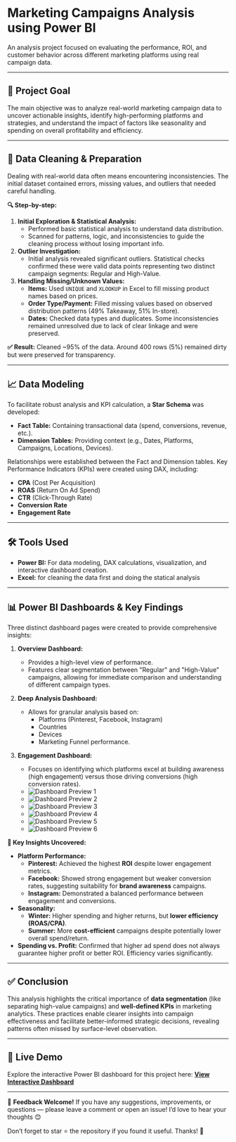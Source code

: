 # Marketing Campaigns Analysis using Power BI

An analysis project focused on evaluating the performance, ROI, and customer behavior across different marketing platforms using real campaign data.

---

## 🎯 Project Goal

The main objective was to analyze real-world marketing campaign data to uncover actionable insights, identify high-performing platforms and strategies, and understand the impact of factors like seasonality and spending on overall profitability and efficiency.

---

## 🧼 Data Cleaning & Preparation

Dealing with real-world data often means encountering inconsistencies. The initial dataset contained errors, missing values, and outliers that needed careful handling.

**🔍 Step-by-step:**

1.  **Initial Exploration & Statistical Analysis:**
    * Performed basic statistical analysis to understand data distribution.
    * Scanned for patterns, logic, and inconsistencies to guide the cleaning process without losing important info.
2.  **Outlier Investigation:**
    * Initial analysis revealed significant outliers. Statistical checks confirmed these were valid data points representing two distinct campaign segments: Regular and High-Value.
3.  **Handling Missing/Unknown Values:**
    * **Items:** Used `UNIQUE` and `XLOOKUP` in Excel to fill missing product names based on prices.
    * **Order Type/Payment:** Filled missing values based on observed distribution patterns (49% Takeaway, 51% In-store).
    * **Dates:** Checked data types and duplicates. Some inconsistencies remained unresolved due to lack of clear linkage and were preserved.

**✅ Result:**
Cleaned ~95% of the data. Around 400 rows (5%) remained dirty but were preserved for transparency.

---

## 📈 Data Modeling

To facilitate robust analysis and KPI calculation, a **Star Schema** was developed:

* **Fact Table:** Containing transactional data (spend, conversions, revenue, etc.).
* **Dimension Tables:** Providing context (e.g., Dates, Platforms, Campaigns, Locations, Devices).

Relationships were established between the Fact and Dimension tables. Key Performance Indicators (KPIs) were created using DAX, including:

* **CPA** (Cost Per Acquisition)
* **ROAS** (Return On Ad Spend)
* **CTR** (Click-Through Rate)
* **Conversion Rate**
* **Engagement Rate**

---

## 🛠️ Tools Used

* **Power BI:** For data modeling, DAX calculations, visualization, and interactive dashboard creation.
* **Excel:** for cleaning the data first and doing the statical analysis

---

## 📊 Power BI Dashboards & Key Findings

Three distinct dashboard pages were created to provide comprehensive insights:

1.  **Overview Dashboard:**
    * Provides a high-level view of performance.
    * Features clear segmentation between "Regular" and "High-Value" campaigns, allowing for immediate comparison and understanding of different campaign types.

2.  **Deep Analysis Dashboard:**
    * Allows for granular analysis based on:
        * Platforms (Pinterest, Facebook, Instagram)
        * Countries
        * Devices
        * Marketing Funnel performance.

3.  **Engagement Dashboard:**
    * Focuses on identifying which platforms excel at building awareness (high engagement) versus those driving conversions (high conversion rates).
    * ![Dashboard Preview 1](images/Marketing1.JPG)
    * ![Dashboard Preview 2](images/Marketing2.JPG)
    * ![Dashboard Preview 3](images/Marketing3.JPG)
    * ![Dashboard Preview 4](images/Marketing4.JPG)
    * ![Dashboard Preview 5](images/Marketing5.JPG)
    * ![Dashboard Preview 6](images/Marketing6.JPG)

**📌 Key Insights Uncovered:**

* **Platform Performance:**
    * **Pinterest:** Achieved the highest **ROI** despite lower engagement metrics.
    * **Facebook:** Showed strong engagement but weaker conversion rates, suggesting suitability for **brand awareness** campaigns.
    * **Instagram:** Demonstrated a balanced performance between engagement and conversions.
* **Seasonality:**
    * **Winter:** Higher spending and higher returns, but **lower efficiency (ROAS/CPA)**.
    * **Summer:** More **cost-efficient** campaigns despite potentially lower overall spend/return.
* **Spending vs. Profit:** Confirmed that higher ad spend does not always guarantee higher profit or better ROI. Efficiency varies significantly.

---

## ✅ Conclusion

This analysis highlights the critical importance of **data segmentation** (like separating high-value campaigns) and **well-defined KPIs** in marketing analytics. These practices enable clearer insights into campaign effectiveness and facilitate better-informed strategic decisions, revealing patterns often missed by surface-level observation.

---

## 🔗 Live Demo

Explore the interactive Power BI dashboard for this project here:
[**View Interactive Dashboard**](https://lnkd.in/dpYJUQJn)

---

💬 **Feedback Welcome!**
If you have any suggestions, improvements, or questions — please leave a comment or open an issue! I’d love to hear your thoughts 😊

Don’t forget to star ⭐ the repository if you found it useful. Thanks! 🙌
